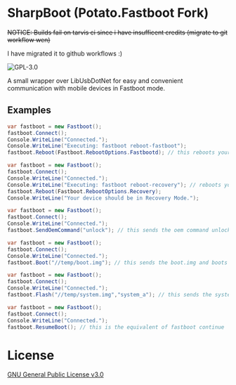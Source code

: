 # SharpBoot (Potato.Fastboot Fork)


~~NOTICE: Builds fail on tarvis ci since i have insufficent credits (migrate to git workflow wen)~~

I have migrated it to github workflows :)


![GPL-3.0](https://img.shields.io/github/license/mashed-potatoes/Potato.Fastboot.svg)

A small wrapper over LibUsbDotNet for easy and convenient communication with mobile devices in Fastboot mode.


## Examples

```csharp
var fastboot = new Fastboot();
fastboot.Connect();
Console.WriteLine("Connected.");
Console.WriteLine("Executing: fastboot reboot-fastboot"); 
fastboot.Reboot(Fastboot.RebootOptions.Fastbootd); // this reboots your phone into the userspace fastboot
```

```csharp
var fastboot = new Fastboot();
fastboot.Connect();
Console.WriteLine("Connected.");
Console.WriteLine("Executing: fastboot reboot-recovery"); // reboots your phone into recovery mode
fastboot.Reboot(Fastboot.RebootOptions.Recovery);
Console.WriteLine("Your device should be in Recovery Mode.");
```
  
```csharp
var fastboot = new Fastboot();
fastboot.Connect();
Console.WriteLine("Connected.");
fastboot.SendOemCommand("unlock"); // this sends the oem command unlock to the phone to then prompt if the bootloader should be unlocked
```
        
```csharp
var fastboot = new Fastboot();
fastboot.Connect();
Console.WriteLine("Connected.");
fastboot.Boot("//temp/boot.img"); // this sends the boot.img and boots it
```
```csharp
var fastboot = new Fastboot();
fastboot.Connect();
Console.WriteLine("Connected.");
fastboot.Flash("//temp/system.img","system_a"); // this sends the system.img and and flashes it to the partition: system_a
```
        
```csharp
var fastboot = new Fastboot();
fastboot.Connect();
Console.WriteLine("Connected.");
fastboot.ResumeBoot(); // this is the equivalent of fastboot continue
```

# License

[GNU General Public License v3.0](LICENSE.txt)

